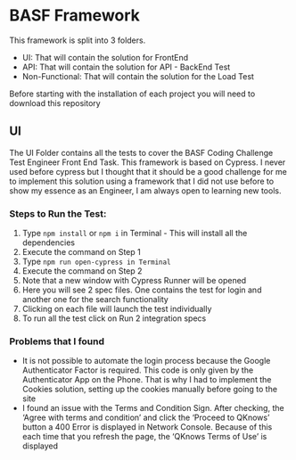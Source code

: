 # BASF Framework

This framework is split into 3 folders.

- UI: That will contain the solution for FrontEnd
- API: That will contain the solution for API - BackEnd Test
- Non-Functional: That will contain the solution for the Load Test

Before starting with the installation of each project you will need to download this repository

## UI

The UI Folder contains all the tests to cover the BASF Coding Challenge Test Engineer Front End Task. This framework is based on Cypress. I never used before cypress but I thought that it should be a good challenge for me to implement this solution using a framework that I did not use before to show my essence as an Engineer, I am always open to learning new tools.

### Steps to Run the Test:

1. Type `npm install` or `npm i` in Terminal - This will install all the dependencies
2. Execute the command on Step 1
3. Type `npm run open-cypress in Terminal`
4. Execute the command on Step 2
5. Note that a new window with Cypress Runner will be opened
6. Here you will see 2 spec files. One contains the test for login and another one for the search functionality
7. Clicking on each file will launch the test individually
8. To run all the test click on Run 2 integration specs

### Problems that I found

- It is not possible to automate the login process because the Google Authenticator Factor is required. This code is only given by the Authenticator App on the Phone. That is why I had to implement the Cookies solution, setting up the cookies manually before going to the site
- I found an issue with the Terms and Condition Sign. After checking, the ‘Agree with terms and condition’ and click the ‘Proceed to QKnows’ button a 400 Error is displayed in Network Console. Because of this each time that you refresh the page, the ‘QKnows Terms of Use’ is displayed
